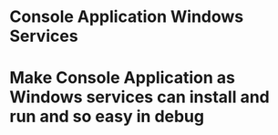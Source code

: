 
# Console Application Windows Services
# Make Console Application as Windows services can install and run and so easy in debug 
